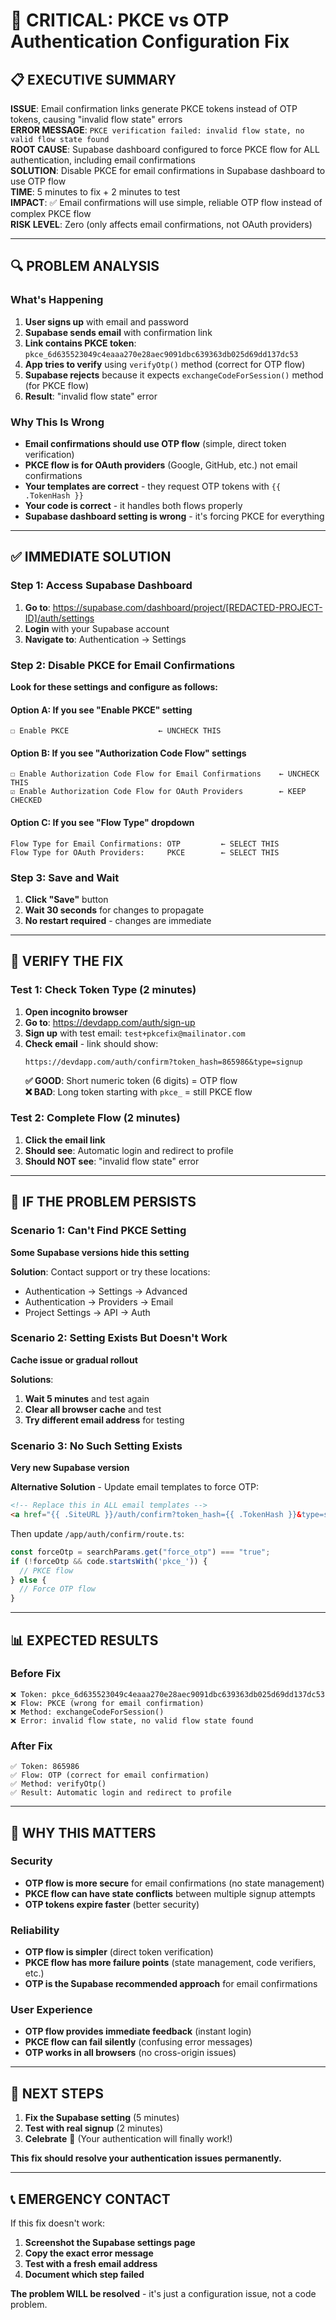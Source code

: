 # 🚨 CRITICAL: PKCE vs OTP Authentication Configuration Fix

## 📋 EXECUTIVE SUMMARY

**ISSUE**: Email confirmation links generate PKCE tokens instead of OTP tokens, causing "invalid flow state" errors  
**ERROR MESSAGE**: `PKCE verification failed: invalid flow state, no valid flow state found`  
**ROOT CAUSE**: Supabase dashboard configured to force PKCE flow for ALL authentication, including email confirmations  
**SOLUTION**: Disable PKCE for email confirmations in Supabase dashboard to use OTP flow  
**TIME**: 5 minutes to fix + 2 minutes to test  
**IMPACT**: ✅ Email confirmations will use simple, reliable OTP flow instead of complex PKCE flow  
**RISK LEVEL**: Zero (only affects email confirmations, not OAuth providers)

---

## 🔍 PROBLEM ANALYSIS

### What's Happening
1. **User signs up** with email and password
2. **Supabase sends email** with confirmation link
3. **Link contains PKCE token**: `pkce_6d635523049c4eaaa270e28aec9091dbc639363db025d69dd137dc53` 
4. **App tries to verify** using `verifyOtp()` method (correct for OTP flow)
5. **Supabase rejects** because it expects `exchangeCodeForSession()` method (for PKCE flow)
6. **Result**: "invalid flow state" error

### Why This Is Wrong
- **Email confirmations should use OTP flow** (simple, direct token verification)
- **PKCE flow is for OAuth providers** (Google, GitHub, etc.) not email confirmations
- **Your templates are correct** - they request OTP tokens with `{{ .TokenHash }}`
- **Your code is correct** - it handles both flows properly
- **Supabase dashboard setting is wrong** - it's forcing PKCE for everything

---

## ✅ IMMEDIATE SOLUTION

### Step 1: Access Supabase Dashboard
1. **Go to**: https://supabase.com/dashboard/project/[REDACTED-PROJECT-ID]/auth/settings
2. **Login** with your Supabase account
3. **Navigate to**: Authentication → Settings

### Step 2: Disable PKCE for Email Confirmations
**Look for these settings and configure as follows:**

#### Option A: If you see "Enable PKCE" setting
```
☐ Enable PKCE                    ← UNCHECK THIS
```

#### Option B: If you see "Authorization Code Flow" settings  
```
☐ Enable Authorization Code Flow for Email Confirmations    ← UNCHECK THIS
☑ Enable Authorization Code Flow for OAuth Providers        ← KEEP CHECKED
```

#### Option C: If you see "Flow Type" dropdown
```
Flow Type for Email Confirmations: OTP         ← SELECT THIS
Flow Type for OAuth Providers:     PKCE        ← SELECT THIS
```

### Step 3: Save and Wait
1. **Click "Save"** button
2. **Wait 30 seconds** for changes to propagate
3. **No restart required** - changes are immediate

---

## 🧪 VERIFY THE FIX

### Test 1: Check Token Type (2 minutes)
1. **Open incognito browser**
2. **Go to**: https://devdapp.com/auth/sign-up
3. **Sign up** with test email: `test+pkcefix@mailinator.com`
4. **Check email** - link should show:
   ```
   https://devdapp.com/auth/confirm?token_hash=865986&type=signup
   ```
   **✅ GOOD**: Short numeric token (6 digits) = OTP flow  
   **❌ BAD**: Long token starting with `pkce_` = still PKCE flow

### Test 2: Complete Flow (2 minutes)
1. **Click the email link**
2. **Should see**: Automatic login and redirect to profile
3. **Should NOT see**: "invalid flow state" error

---

## 🔧 IF THE PROBLEM PERSISTS

### Scenario 1: Can't Find PKCE Setting
**Some Supabase versions hide this setting**

**Solution**: Contact support or try these locations:
- Authentication → Settings → Advanced
- Authentication → Providers → Email
- Project Settings → API → Auth

### Scenario 2: Setting Exists But Doesn't Work
**Cache issue or gradual rollout**

**Solutions**:
1. **Wait 5 minutes** and test again
2. **Clear all browser cache** and test
3. **Try different email address** for testing

### Scenario 3: No Such Setting Exists
**Very new Supabase version**

**Alternative Solution** - Update email templates to force OTP:
```html
<!-- Replace this in ALL email templates -->
<a href="{{ .SiteURL }}/auth/confirm?token_hash={{ .TokenHash }}&type=signup&force_otp=true">
```

Then update `/app/auth/confirm/route.ts`:
```typescript
const forceOtp = searchParams.get("force_otp") === "true";
if (!forceOtp && code.startsWith('pkce_')) {
  // PKCE flow
} else {
  // Force OTP flow
}
```

---

## 📊 EXPECTED RESULTS

### Before Fix
```
❌ Token: pkce_6d635523049c4eaaa270e28aec9091dbc639363db025d69dd137dc53
❌ Flow: PKCE (wrong for email confirmation)
❌ Method: exchangeCodeForSession() 
❌ Error: invalid flow state, no valid flow state found
```

### After Fix  
```
✅ Token: 865986
✅ Flow: OTP (correct for email confirmation)
✅ Method: verifyOtp()
✅ Result: Automatic login and redirect to profile
```

---

## 🎯 WHY THIS MATTERS

### Security
- **OTP flow is more secure** for email confirmations (no state management)
- **PKCE flow can have state conflicts** between multiple signup attempts
- **OTP tokens expire faster** (better security)

### Reliability  
- **OTP flow is simpler** (direct token verification)
- **PKCE flow has more failure points** (state management, code verifiers, etc.)
- **OTP is the Supabase recommended approach** for email confirmations

### User Experience
- **OTP flow provides immediate feedback** (instant login)
- **PKCE flow can fail silently** (confusing error messages)
- **OTP works in all browsers** (no cross-origin issues)

---

## 🚀 NEXT STEPS

1. **Fix the Supabase setting** (5 minutes)
2. **Test with real signup** (2 minutes)
3. **Celebrate** 🎉 (Your authentication will finally work!)

**This fix should resolve your authentication issues permanently.**

---

## 📞 EMERGENCY CONTACT

If this fix doesn't work:
1. **Screenshot the Supabase settings page** 
2. **Copy the exact error message**
3. **Test with a fresh email address**
4. **Document which step failed**

**The problem WILL be resolved** - it's just a configuration issue, not a code problem.
